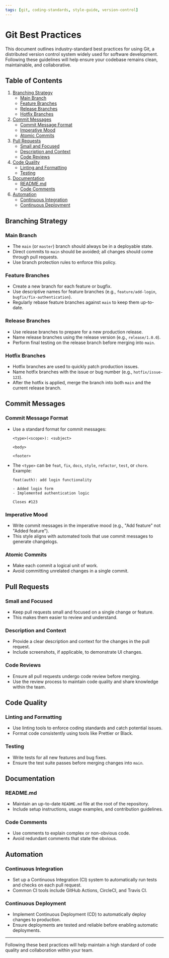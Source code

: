 ```yaml
---
tags: [git, coding-standards, style-guide, version-control]
---
```


# Git Best Practices

This document outlines industry-standard best practices for using Git, a distributed version control system widely used for software development. Following these guidelines will help ensure your codebase remains clean, maintainable, and collaborative.

## Table of Contents

1. [Branching Strategy](#branching-strategy)
    - [Main Branch](#main-branch)
    - [Feature Branches](#feature-branches)
    - [Release Branches](#release-branches)
    - [Hotfix Branches](#hotfix-branches)
2. [Commit Messages](#commit-messages)
    - [Commit Message Format](#commit-message-format)
    - [Imperative Mood](#imperative-mood)
    - [Atomic Commits](#atomic-commits)
3. [Pull Requests](#pull-requests)
    - [Small and Focused](#small-and-focused)
    - [Description and Context](#description-and-context)
    - [Code Reviews](#code-reviews)
4. [Code Quality](#code-quality)
    - [Linting and Formatting](#linting-and-formatting)
    - [Testing](#testing)
5. [Documentation](#documentation)
    - [README.md](#readmemd)
    - [Code Comments](#code-comments)
6. [Automation](#automation)
    - [Continuous Integration](#continuous-integration)
    - [Continuous Deployment](#continuous-deployment)

## Branching Strategy

### Main Branch

- The `main` (or `master`) branch should always be in a deployable state.
- Direct commits to `main` should be avoided; all changes should come through pull requests.
- Use branch protection rules to enforce this policy.

### Feature Branches

- Create a new branch for each feature or bugfix.
- Use descriptive names for feature branches (e.g., `feature/add-login`, `bugfix/fix-authentication`).
- Regularly rebase feature branches against `main` to keep them up-to-date.

### Release Branches

- Use release branches to prepare for a new production release.
- Name release branches using the release version (e.g., `release/1.0.0`).
- Perform final testing on the release branch before merging into `main`.

### Hotfix Branches

- Hotfix branches are used to quickly patch production issues.
- Name hotfix branches with the issue or bug number (e.g., `hotfix/issue-123`).
- After the hotfix is applied, merge the branch into both `main` and the current release branch.

## Commit Messages

### Commit Message Format

- Use a standard format for commit messages:
    ```
    <type>(<scope>): <subject>
    
    <body>
    
    <footer>
    ```
- The `<type>` can be `feat`, `fix`, `docs`, `style`, `refactor`, `test`, or `chore`.
Example:
    ```
    feat(auth): add login functionality
    
    - Added login form
    - Implemented authentication logic
    
    Closes #123
    ```

### Imperative Mood

- Write commit messages in the imperative mood (e.g., "Add feature" not "Added feature").
- This style aligns with automated tools that use commit messages to generate changelogs.

### Atomic Commits

- Make each commit a logical unit of work.
- Avoid committing unrelated changes in a single commit.

## Pull Requests

### Small and Focused

- Keep pull requests small and focused on a single change or feature.
- This makes them easier to review and understand.

### Description and Context

- Provide a clear description and context for the changes in the pull request.
- Include screenshots, if applicable, to demonstrate UI changes.

### Code Reviews

- Ensure all pull requests undergo code review before merging.
- Use the review process to maintain code quality and share knowledge within the team.

## Code Quality

### Linting and Formatting

- Use linting tools to enforce coding standards and catch potential issues.
- Format code consistently using tools like Prettier or Black.

### Testing

- Write tests for all new features and bug fixes.
- Ensure the test suite passes before merging changes into `main`.

## Documentation

### README.md

- Maintain an up-to-date `README.md` file at the root of the repository.
- Include setup instructions, usage examples, and contribution guidelines.

### Code Comments

- Use comments to explain complex or non-obvious code.
- Avoid redundant comments that state the obvious.

## Automation

### Continuous Integration

- Set up a Continuous Integration (CI) system to automatically run tests and checks on each pull request.
- Common CI tools include GitHub Actions, CircleCI, and Travis CI.

### Continuous Deployment

- Implement Continuous Deployment (CD) to automatically deploy changes to production.
- Ensure deployments are tested and reliable before enabling automatic deployments.

---

Following these best practices will help maintain a high standard of code quality and collaboration within your team.